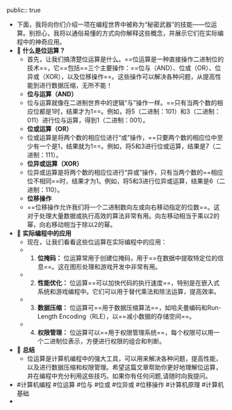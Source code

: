 public:: true

- 下面，我将向你们介绍一项在编程世界中被称为“秘密武器”的技能——位运算。别担心，我将以通俗易懂的方式向你解释这些概念，并展示它们在实际编程中的神奇应用。
- 🔵 **什么是位运算？**
	- 首先，让我们搞清楚位运算是什么。==位运算是一种直接操作二进制位的技术==，它==包括==三个主要操作：==位与（AND）、位或（OR）、位异或（XOR），以及位移操作==。这些操作可以解决各种问题，从提高性能到进行数据压缩，无所不能！
	- **位与运算（AND）**
	- 位与运算就像在二进制世界中的逻辑“与”操作一样。==只有当两个数的相应位都是1时，结果才为1==。例如，将5（二进制：101）和3（二进制：011）进行位与运算，得到1（二进制：001）。
	- **位或运算（OR）**
	- 位或运算是将两个数的相应位进行“或”操作，==只要两个数的相应位中至少有一个是1，结果就为1==。例如，将5和3进行位或运算，结果是7（二进制：111）。
	- **位异或运算（XOR）**
	- 位异或运算是将两个数的相应位进行“异或”操作，只有当两个数的==相应位不相同==时，结果才为1。例如，将5和3进行位异或运算，结果是6（二进制：110）。
	- **位移操作**
	- ==位移操作允许我们将一个二进制数向左或向右移动指定的位数==。这对于处理大量数据或执行高效的算法非常有用。向左移动相当于乘以2的幂，向右移动相当于除以2的幂。
- 🔵 **实际编程中的应用**
	- 现在，让我们看看这些位运算在实际编程中的应用：
	- 1. **位掩码：** 位运算常用于创建位掩码，用于==在数据中提取特定位的信息==。这在图形处理和游戏开发中非常有用。
	- 2. **性能优化：** 位运算==可以加快代码的执行速度==，特别是在嵌入式系统和游戏编程中。它们可以用于替代乘法和除法运算，提高效率。
	- 3. **数据压缩：** 位运算可==用于数据压缩算法==，如哈夫曼编码和Run-Length Encoding（RLE），以==减小数据的存储空间==。
	- 4. **权限管理：** 位运算可以==用于权限管理系统==，每个权限可以用一个二进制位表示，方便进行权限的组合和判断。
- 🔵 **总结**
	- 位运算是计算机编程中的强大工具，可以用来解决各种问题，提高性能，以及进行数据压缩和权限管理。希望这篇文章帮助你更好地理解位运算，并在编程中充分利用这些技巧。如果你有任何问题,请随时向我提问。
- #计算机编程 #位运算 #位与 #位或 #位异或 #位移操作 #计算机原理 #计算机基础
-